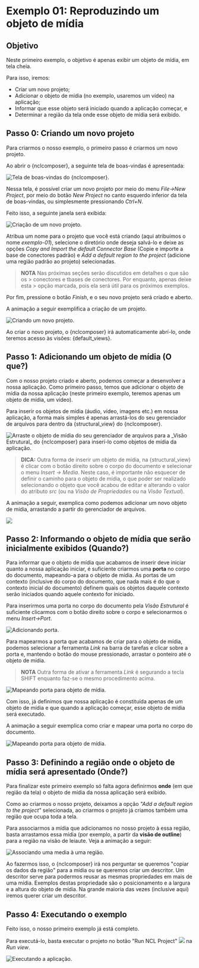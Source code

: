 # Exemplo 01: Reproduzindo um objeto de mídia ##

## Objetivo
Neste primeiro exemplo, o objetivo é apenas exibir um objeto de mídia, em tela
cheia.

Para isso, iremos:

  * Criar um novo projeto;
  * Adicionar o objeto de mídia (no exemplo, usaremos um vídeo) na aplicação;
  * Informar que esse objeto será iniciado quando a aplicação começar, e
  * Determinar a região da tela onde esse objeto de mídia será exibido.

## Passo 0: Criando um novo projeto

Para criarmos o nosso exemplo, o primeiro passo é criarmos um novo projeto.

Ao abrir o {nclcomposer}, a seguinte tela de boas-vindas é apresentada:

![](../img/nclcomposer-welcomescreen.png "Tela de boas-vindas do {nclcomposer}.")

Nessa tela, é possível criar um novo projeto por meio do menu
_File->New Project_, por meio do botão _New Project_ no canto esquerdo
inferior da tela de boas-vindas, ou simplesmente pressionando _Ctrl+N_.

Feito isso, a seguinte janela será exibida:

![](../img/nclcomposer-exemplo-01-newproject.png "Criação de um novo projeto.")

Atribua um nome para o projeto que você está criando (aqui atribuímos o nome
_exemplo-01_), selecione o diretório onde deseja salvá-lo e deixe as opções
_Copy and Import the default Connector Base_ (Copie e importe a base de
conectores padrão) e _Add a default region to the project_ (adicione uma região
padrão ao projeto) selecionadas. 

> **NOTA** Nas próximas seções serão discutidos em detalhes o que são os >
> conectores e tbases de conectores. Por enquanto, apenas deixe esta > opção
> marcada, pois ela será útil para os próximos exemplos.

Por fim, pressione o botão _Finish_, e o seu novo projeto será criado e aberto.

A animação a seguir exemplifica a criação de um projeto.

![](../img-anim/ex01-step00-new-project.gif "Criando um novo projeto.")

Ao criar o novo projeto, o {nclcomposer} irá automaticamente abrí-lo, onde
teremos acesso às visões: {default_views}.

## Passo 1: Adicionando um objeto de mídia (**O que?**)

Com o nosso projeto criado e aberto, podemos começar a desenvolver a nossa
aplicação.  Como primeiro passo, temos que adicionar o objeto de mídia da nossa
aplicação (neste primeiro exemplo, teremos apenas um objeto de mídia, um vídeo).

Para inserir os objetos de mídia (áudio, vídeo, imagens etc.) em nossa
aplicação, a forma mais simples é apenas arrastá-los do seu gerenciador de
arquivos para dentro da {structural_view} do {nclcomposer}.

![](../img/nclcomposer-exemplo-01-drag_and_drop_video.png "Arraste o objeto de mídia do seu gerenciador de arquivos para a _Visão Estrutural_ do {nclcomposer} para  inserí-lo como objetos de mídia da aplicação.")

> **DICA:** Outra forma de inserir um objeto de mídia, na {structural_view} é
> clicar com o botão direito sobre o corpo do documento e selecionar o menu
> _Insert -> Media_. Neste caso, é importante não esquecer de definir o caminho
> para o objeto de mídia, o que poder ser realizado selecionando o objeto que
> você acabou de editar e alterando o valor do atributo _src_ (ou na _Visão de
> Propriedades_ ou na _Visão Textual_).

A animação a seguir, exemplica como podemos adicionar um novo objeto de mídia,
arrastando a partir do gerenciador de arquivos.

![](../img-anim/ex01-step01-insert-media.gif "")

## Passo 2: Informando o objeto de mídia que serão inicialmente exibidos (**Quando?**)

Para informar que o objeto de mídia que acabamos de inserir deve iniciar
quanto a nossa aplicação iniciar, é suficiente criarmos uma __porta__ no corpo
do documento, mapeando-a para o objeto de mídia.  As portas de um contexto
(inclusive do corpo do documento, que nada mais é do que o contexto inicial do
documento) definem quais os objetos daquele contexto serão iniciados quando
aquele contexto for iniciado.

Para inserirmos uma porta no corpo do documento pela _Visão Estrutural_ é
suficiente clicarmos com o botão direito sobre o corpo e selecionarmos o menu
_Insert->Port_.

![](../img/ex01-step02-insert-port.png "Adicionando porta.")

Para mapearmos a porta que acabamos de criar para o objeto de mídia, podemos
selecionar a ferramenta _Link_ na barra de tarefas e clicar sobre a porta e,
mantendo o botão do mouse pressionado, arrastar o ponteiro até o objeto de
mídia.

> **NOTA** Outra forma de ativar a ferramenta _Link_ é segurando a tecla SHIFT
> enquanto faz-se o mesmo procedimento acima.

![](../img/ex01-step02-port-mapping.png "Mapeando porta para objeto de mídia.")


Com isso, já definimos que nossa aplicação é constituída apenas de um objeto de
mídia e que quando a aplicação começar, esse objeto de mídia será executado.

A animação a seguir exemplica como criar e mapear uma porta no corpo do
documento.

![](../img-anim/ex01-step02-insert-port.gif "Mapeando porta para objeto de mídia.")

## Passo 3: Definindo a região onde o objeto de mídia será apresentado (**Onde?**)

Para finalizar este primeiro exemplo só falta agora definirmos __onde__ (em
que região da tela) o objeto de mídia da nossa aplicação será exibido. 

Como ao criarmos o nosso projeto, deixamos a opção _"Add a default region to the
project"_ selecionada, ao criarmos o projeto já criamos também uma região que
ocupa toda a tela.

Para associarmos a mídia que adicionamos no nosso projeto à essa região, basta
arrastamos essa mídia (por exemplo, a partir da __visão de outline__) para a
região na visão de leiaute.  Veja a animação a seguir:

![](../img-anim/ex01-step03-media-to-region.gif "Associando uma media à uma região.")

Ao fazermos isso, o {nclcomposer} irá nos perguntar se queremos "copiar os
dados da região" para a mídia ou se queremos criar um descritor.  Um descritor
serve para podermos reusar as mesmas propriedades em mais de uma mídia.  Exemplos
destas propriedade são o posicionamento e a largura e a altura do objeto de mídia.
Na grande maioria das vezes (inclusive aqui) iremos querer criar um descritor.

## Passo 4: Executando o exemplo
Feito isso, o nosso primeiro exemplo já está completo.

Para executá-lo, basta executar o projeto no botão "Run NCL Project"
![](../img/run-button.png) na _Run view_.

![](../img-anim/ex01-step04-run.gif "Executando a aplicação.")

